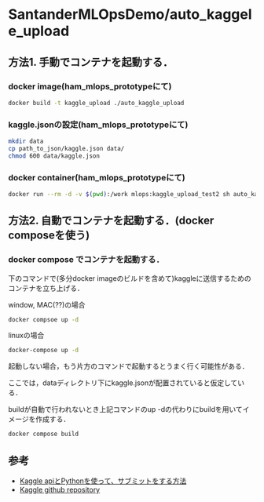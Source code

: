 # SantanderMLOpsDemo/auto_kaggele_upload

## 方法1. 手動でコンテナを起動する．

### docker image(ham_mlops_prototypeにて)

```sh
docker build -t kaggle_upload ./auto_kaggle_upload
```

### kaggle.jsonの設定(ham_mlops_prototypeにて)

```sh
mkdir data
cp path_to_json/kaggle.json data/
chmod 600 data/kaggle.json
```

### docker container(ham_mlops_prototypeにて)

```sh
docker run --rm -d -v $(pwd):/work mlops:kaggle_upload_test2 sh auto_kaggle_upload/submit.sh
```

## 方法2. 自動でコンテナを起動する．(docker composeを使う)

### docker compose でコンテナを起動する．

下のコマンドで(多分docker imageのビルドを含めて)kaggleに送信するためのコンテナを立ち上げる．

window, MAC(??)の場合

```sh
docker compsoe up -d
```

linuxの場合

```sh
docker-compose up -d
```

起動しない場合，もう片方のコマンドで起動するとうまく行く可能性がある．

ここでは，dataディレクトリ下にkaggle.jsonが配置されていると仮定している．

buildが自動で行われないとき上記コマンドのup -dの代わりにbuildを用いてイメージを作成する．

```sh
docker compose build
```

## 参考

* [Kaggle apiとPythonを使って、サブミットをする方法](https://www.currypurin.com/entry/kaggle-api-submit)
* [Kaggle github repository](https://github.com/Kaggle/kaggle-api)
<!-- *  -->